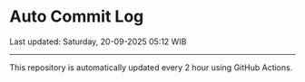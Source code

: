 # Auto Commit Log

Last updated: Saturday, 20-09-2025 05:12 WIB

---

This repository is automatically updated every 2 hour using GitHub Actions.
